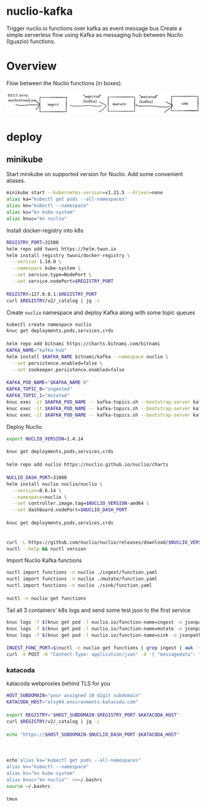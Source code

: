 # nuclio-kafka

Trigger nuclio.io functions over kafka as event message bus
Create a simple serverless flow using Kafka as messaging hub between Nuclio (Iguazio) functions.

# Overview

Flow between the Nuclio functions (in boxes).

![function flow](function-flow.png)

# deploy

## minikube

Start minikube on supported version for Nuclio. Add some convenient aliases.
```sh
minikube start --kubernetes-version=v1.21.5 --driver=none
alias ka="kubectl get pods --all-namespaces"
alias kn="kubectl --namespace"
alias ks="kn kube-system"
alias knuc="kn nuclio"
```

Install docker-registry into k8s
```sh
REGISTRY_PORT=31500
helm repo add twuni https://helm.twun.io
helm install registry twuni/docker-registry \
  --version 1.10.0 \
  --namespace kube-system \
  --set service.type=NodePort \
  --set service.nodePort=$REGISTRY_PORT

REGISTRY=127.0.0.1:$REGISTRY_PORT
curl $REGISTRY/v2/_catalog | jq -c
```


Create `nuclio` namespace and deploy Kafka along with some topic queues
```sh
kubectl create namespace nuclio
knuc get deployments,pods,services,crds

helm repo add bitnami https://charts.bitnami.com/bitnami
KAFKA_NAME="kafka-hub"
helm install $KAFKA_NAME bitnami/kafka --namespace nuclio \
  --set persistence.enabled=false \
  --set zookeeper.persistence.enabled=false

KAFKA_POD_NAME="$KAFKA_NAME-0"
KAFKA_TOPIC_0="ingested"
KAFKA_TOPIC_1="mutated"
knuc exec -it $KAFKA_POD_NAME -- kafka-topics.sh --bootstrap-server kafka-hub.nuclio.svc.cluster.local:9092 --create --replication-factor 1 --partitions 1 --topic $KAFKA_TOPIC_0
knuc exec -it $KAFKA_POD_NAME -- kafka-topics.sh --bootstrap-server kafka-hub.nuclio.svc.cluster.local:9092 --create --replication-factor 1 --partitions 1 --topic $KAFKA_TOPIC_1
knuc exec -it $KAFKA_POD_NAME -- kafka-topics.sh --bootstrap-server kafka-hub.nuclio.svc.cluster.local:9092 --list
```

Deploy Nuclio

```sh
export NUCLIO_VERSION=1.4.14

knuc get deployments,pods,services,crds

helm repo add nuclio https://nuclio.github.io/nuclio/charts

NUCLIO_DASH_PORT=31000
helm install nuclio nuclio/nuclio \
  --version=0.6.14 \
  --namespace=nuclio \
  --set controller.image.tag=$NUCLIO_VERSION-amd64 \
  --set dashboard.nodePort=$NUCLIO_DASH_PORT

knuc get deployments,pods,services,crds


curl -L https://github.com/nuclio/nuclio/releases/download/$NUCLIO_VERSION/nuctl-$NUCLIO_VERSION-linux-amd64 -o /usr/local/bin/nuctl && chmod +x /usr/local/bin/nuctl
nuctl --help && nuctl version
```

Import Nuclio Kafka functions
```sh
nuctl import functions -n nuclio ./ingest/function.yaml
nuctl import functions -n nuclio ./mutate/function.yaml
nuctl import functions -n nuclio ./sink/function.yaml

nuctl -n nuclio get functions
```


Tail all 3 containers' k8s logs and send some test json to the first service
```sh
knuc logs -f $(knuc get pod -l nuclio.io/function-name=ingest -o jsonpath='{.items[0].metadata.name}') &
knuc logs -f $(knuc get pod -l nuclio.io/function-name=mutate -o jsonpath='{.items[0].metadata.name}') &
knuc logs -f $(knuc get pod -l nuclio.io/function-name=sink -o jsonpath='{.items[0].metadata.name}') &

INGEST_FUNC_PORT=$(nuctl -n nuclio get functions | grep ingest | awk '{print $9}')
curl -X POST -H "Content-Type: application/json" -d '{ "messagedata": "original"}' "http://127.0.0.1:$INGEST_FUNC_PORT/"
```

### katacoda

katacoda webproxies behind TLS for you

```sh
HOST_SUBDOMAIN="your assigned 10 digit subdomain"
KATACODA_HOST="elsy04.environments.katacoda.com"

export REGISTRY="$HOST_SUBDOMAIN-$REGISTRY_PORT-$KATACODA_HOST"
curl $REGISTRY/v2/_catalog | jq -c

echo "https://$HOST_SUBDOMAIN-$NUCLIO_DASH_PORT-$KATACODA_HOST"



echo'alias ka="kubectl get pods --all-namespaces"
alias kn="kubectl --namespace"
alias ks="kn kube-system"
alias knuc="kn nuclio"' >>~/.bashrc
source ~/.bashrc

tmux
```